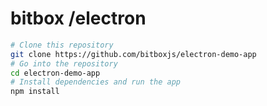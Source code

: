 # bitbox /electron

```bash
# Clone this repository
git clone https://github.com/bitboxjs/electron-demo-app
# Go into the repository
cd electron-demo-app
# Install dependencies and run the app
npm install
```
